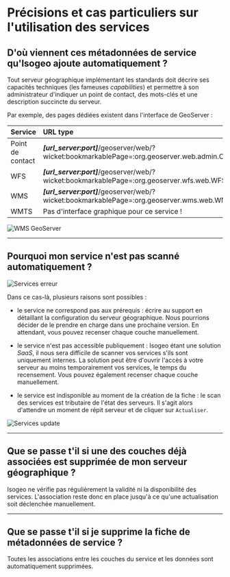 # Précisions et cas particuliers sur l'utilisation des services

## D'où viennent ces métadonnées de service qu'Isogeo ajoute automatiquement ?

Tout serveur géographique implémentant les standards doit décrire ses capacités techniques (les fameuses *capabilities*) et permettre à son administrateur d'indiquer un point de contact, des mots-clés et une description succincte du serveur.


Par exemple, des pages dédiées existent dans l'interface de GeoServer :

| Service          | URL type |
| :--------------- | :-- |
| Point de contact | ***[url_server:port]***/geoserver/web/?wicket:bookmarkablePage=:org.geoserver.web.admin.ContactPage |
| WFS              | ***[url_server:port]***/geoserver/web/?wicket:bookmarkablePage=:org.geoserver.wfs.web.WFSAdminPage |
| WMS              | ***[url_server:port]***/geoserver/web/?wicket:bookmarkablePage=:org.geoserver.wms.web.WMSAdminPage |
| WMTS             | Pas d'interface graphique pour ce service ! |


![WMS GeoServer](/images/inv_edit_srv_CLC_WFS_GetCapSource_geoserver.png "Interface de documentation du GetCapabilities du WMS dans GeoServer")

______________

## Pourquoi mon service n'est pas scanné automatiquement ?

![Services erreur](/images/inv_edit_srv_unreachable.png "Une erreur est survenue durant le scan du service. Impossible de pré-remplir les métadonnées.")

Dans ce cas-là, plusieurs raisons sont possibles :
* le service ne correspond pas aux prérequis : écrire au support en détaillant la configuration du serveur géographique. Nous pourrions décider de le prendre en charge dans une prochaine version. En attendant, vous pouvez recenser chaque couche manuellement.

* le service n'est pas accessible publiquement : Isogeo étant une solution *SaaS*, il nous sera difficile de scanner vos services s'ils sont uniquement internes. La solution peut être d'ouvrir l'accès à votre serveur au moins temporairement vos services, le temps du recensement. Vous pouvez également recenser chaque couche manuellement.

* le service est indisponible au moment de la création de la fiche : le scan des services est tributaire de l'état des serveurs. Il s'agit alors d'attendre un moment de répit serveur et de cliquer sur `Actualiser`.

![Services update](/images/inv_edit_srv_update.png "Cliquer sur Actualiser pour mettre à jour les informations des fiches de type service.")

_____________

## Que se passe t'il si une des couches déjà associées est supprimée de mon serveur géographique ?

Isogeo ne vérifie pas régulièrement la validité ni la disponibilité des services. L'association reste donc en place jusqu'à ce qu'une actualisation soit déclenchée manuellement.

_____________

## Que se passe t'il si je supprime la fiche de métadonnées de service ?

Toutes les associations entre les couches du service et les données sont automatiquement supprimées.
